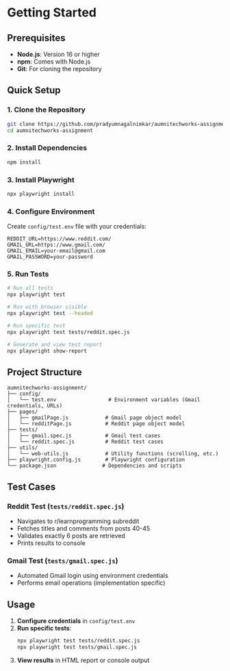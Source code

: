 # Getting Started

## Prerequisites

- **Node.js**: Version 16 or higher
- **npm**: Comes with Node.js
- **Git**: For cloning the repository

## Quick Setup

### 1. Clone the Repository
```bash
git clone https://github.com/pradyumnagalnimkar/aumnitechworks-assignment.git
cd aumnitechworks-assignment
```

### 2. Install Dependencies
```bash
npm install
```

### 3. Install Playwright
```bash
npx playwright install
```

### 4. Configure Environment
Create `config/test.env` file with your credentials:
```env
REDDIT_URL=https://www.reddit.com/
GMAIL_URL=https://www.gmail.com/
GMAIL_EMAIL=your-email@gmail.com
GMAIL_PASSWORD=your-password
```

### 5. Run Tests
```bash
# Run all tests
npx playwright test

# Run with browser visible
npx playwright test --headed

# Run specific test
npx playwright test tests/reddit.spec.js

# Generate and view test report
npx playwright show-report
```

## Project Structure

```
aumnitechworks-assignment/
├── config/
│   └── test.env                 # Environment variables (Gmail credentials, URLs)
├── pages/
│   ├── gmailPage.js            # Gmail page object model
│   └── redditPage.js           # Reddit page object model
├── tests/
│   ├── gmail.spec.js           # Gmail test cases
│   └── reddit.spec.js          # Reddit test cases
├── utils/
│   └── web-utils.js            # Utility functions (scrolling, etc.)
├── playwright.config.js        # Playwright configuration
└── package.json               # Dependencies and scripts
```

## Test Cases

### Reddit Test (`tests/reddit.spec.js`)
- Navigates to r/learnprogramming subreddit
- Fetches titles and comments from posts 40-45
- Validates exactly 6 posts are retrieved
- Prints results to console

### Gmail Test (`tests/gmail.spec.js`)
- Automated Gmail login using environment credentials
- Performs email operations (implementation specific)

## Usage

1. **Configure credentials** in `config/test.env`
2. **Run specific tests**:
   ```bash
   npx playwright test tests/reddit.spec.js
   npx playwright test tests/gmail.spec.js
   ```
3. **View results** in HTML report or console output